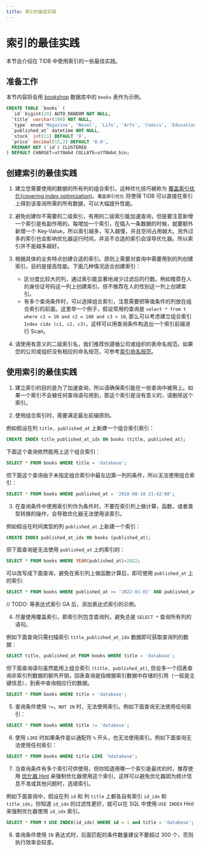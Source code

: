 ```yaml
---
title: 索引的最佳实践
---
```


<!-- markdownlint-disable MD029 -->

# 索引的最佳实践

本节会介绍在 TiDB 中使用索引的一些最佳实践。

## 准备工作

本节内容将会用 [bookshop](/develop/bookshop-schema-design.md) 数据库中的 `books` 表作为示例。

```sql
CREATE TABLE `books` (
  `id` bigint(20) AUTO_RANDOM NOT NULL,
  `title` varchar(100) NOT NULL,
  `type` enum('Magazine', 'Novel', 'Life', 'Arts', 'Comics', 'Education & Reference', 'Humanities & Social Sciences', 'Science & Technology', 'Kids', 'Sports') NOT NULL,
  `published_at` datetime NOT NULL,
  `stock` int(11) DEFAULT '0',
  `price` decimal(15,2) DEFAULT '0.0',
  PRIMARY KEY (`id`) CLUSTERED
) DEFAULT CHARSET=utf8mb4 COLLATE=utf8mb4_bin;
```

## 创建索引的最佳实践

1. 建立您需要使用的数据的所有列的组合索引，这种优化技巧被称为 [覆盖索引优化(covering index optimization)](https://docs.pingcap.com/zh/tidb/stable/explain-indexes#indexreader)。`覆盖索引优化` 将使得 TiDB 可以直接在索引上得到该查询所需的所有数据，可以大幅提升性能。

2. 避免创建你不需要的二级索引，有用的二级索引能加速查询，但是要注意新增一个索引是有副作用的。每增加一个索引，在插入一条数据的时候，就要额外新增一个 Key-Value，所以索引越多，写入越慢，并且空间占用越大。另外过多的索引也会影响优化器运行时间，并且不合适的索引会误导优化器。所以索引并不是越多越好。

3. 根据具体的业务特点创建合适的索引。原则上需要对查询中需要用到的列创建索引，目的是提高性能。下面几种情况适合创建索引：

   - 区分度比较大的列，通过索引能显著地减少过滤后的行数。例如推荐在人的身份证号码这一列上创建索引，但不推荐在人的性别这一列上创建索引。
   - 有多个查询条件时，可以选择组合索引，注意需要把等值条件的列放在组合索引的前面。这里举一个例子，假设常用的查询是 `select * from t where c1 = 10 and c2 = 100 and c3 > 10`, 那么可以考虑建立组合索引 `Index cidx (c1, c2, c3)`，这样可以用查询条件构造出一个索引前缀进行 Scan。

4. 请使用有意义的二级索引名，我们推荐你遵循公司或组织的表命名规范。如果您的公司或组织没有相应的命名规范，可参考[索引命名规范](/develop/object-naming-guidelines.md#5-索引命名规范)。

## 使用索引的最佳实践

1. 建立索引的目的是为了加速查询，所以请确保索引能在一些查询中被用上。如果一个索引不会被任何查询语句用到，那这个索引是没有意义的，请删除这个索引。

2. 使用组合索引时，需要满足最左前缀原则。

例如假设在列 `title, published_at` 上新建一个组合索引索引：

```sql
CREATE INDEX title_published_at_idx ON books (title, published_at);
```

下面这个查询依然能用上这个组合索引：

```sql
SELECT * FROM books WHERE title = 'database';
```

但下面这个查询由于未指定组合索引中最左边第一列的条件，所以无法使用组合索引：

```sql
SELECT * FROM books WHERE published_at = '2018-08-18 21:42:08';
```

3. 在查询条件中使用索引列作为条件时，不要在索引列上做计算，函数，或者类型转换的操作，会导致优化器无法使用该索引。

例如假设在时间类型的列 `published_at` 上新建一个索引：

```sql
CREATE INDEX published_at_idx ON books (published_at);
```

但下面查询是无法使用 `published_at` 上的索引的：

```sql
SELECT * FROM books WHERE YEAR(published_at)=2022;
```

可以改写成下面查询，避免在索引列上做函数计算后，即可使用 `published_at` 上的索引:

```sql
SELECT * FROM books WHERE published_at >= '2022-01-01' AND published_at < '2023-01-01';
```

// TODO: 等表达式索引 GA 后，添加表达式索引的示例。

4. 尽量使用覆盖索引，即索引列包含查询列，避免总是 `SELECT *` 查询所有列的语句。

例如下面查询只需扫描索引 `title_published_at_idx` 数据即可获取查询列的数据：

```sql
SELECT title, published_at FROM books WHERE title = 'database';
```

但下面查询语句虽然能用上组合索引 `(title, published_at)`, 但会多一个回表查询非索引列数据的额外开销，回表查询是指根据索引数据中存储的引用（一般是主键信息），到表中查询相应行的数据。

```sql
SELECT * FROM books WHERE title = 'database';
```

5. 查询条件使用 `!=`，`NOT IN` 时，无法使用索引。例如下面查询无法使用任何索引：

```sql
SELECT * FROM books WHERE title != 'database';
```

6. 使用 `LIKE` 时如果条件是以通配符 `%` 开头，也无法使用索引。例如下面查询无法使用任何索引：

```sql
SELECT * FROM books WHERE title LIKE '%database';
```

7. 当查询条件有多个索引可供使用，但你知道用哪一个索引是最优的时，推荐使用 [优化器 Hint](https://docs.pingcap.com/zh/tidb/stable/optimizer-hints) 来强制优化器使用这个索引，这样可以避免优化器因为统计信息不准或其他问题时，选错索引。

例如下面查询中，假设在列 `id` 和 列 `title` 上都各自有索引 `id_idx` 和 `title_idx`，你知道 `id_idx` 的过滤性更好，就可以在 SQL 中使用 `USE INDEX` Hint 来强制优化器使用 `id_idx` 索引。

```sql
SELECT * FROM t USE INDEX(id_idx) WHERE id = 1 and title = 'database';
```

8. 查询条件使用 `IN` 表达式时，后面匹配的条件数量建议不要超过 300 个，否则执行效率会较差。
